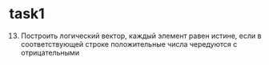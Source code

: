# task1
13.	Построить логический вектор, каждый элемент равен истине, если в соответствующей строке положительные числа чередуются с отрицательными
